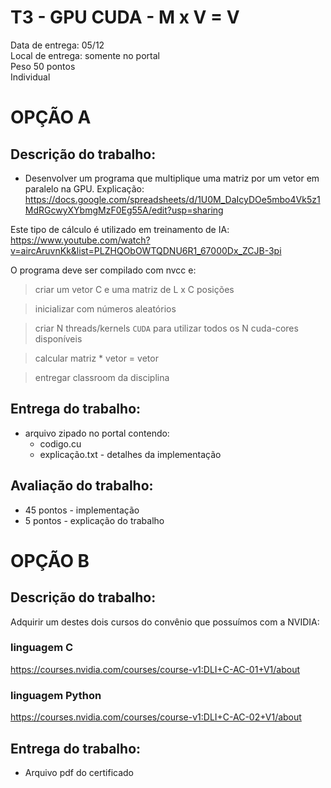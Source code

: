 # T3 - GPU CUDA - M x V = V

Data de entrega: 05/12  
Local de entrega: somente no portal  
Peso 50 pontos  
Individual  



# OPÇÃO A  

## Descrição do trabalho:

- Desenvolver um programa que multiplique uma matriz por um vetor em paralelo na GPU.
Explicação: https://docs.google.com/spreadsheets/d/1U0M_DaIcyDOe5mbo4Vk5z1MdRGcwyXYbmgMzF0Eg55A/edit?usp=sharing

Este tipo de cálculo é utilizado em treinamento de IA:
https://www.youtube.com/watch?v=aircAruvnKk&list=PLZHQObOWTQDNU6R1_67000Dx_ZCJB-3pi


O programa deve ser compilado com nvcc e:

> criar um vetor C e uma matriz de L x C posições

> inicializar com números aleatórios

> criar N threads/kernels `CUDA` para utilizar todos os N cuda-cores disponíveis

> calcular matriz * vetor = vetor 

> entregar classroom da disciplina
 



## Entrega do trabalho:  

- arquivo zipado no portal contendo:  
	- codigo.cu  
	- explicação.txt - detalhes da implementação 


## Avaliação do trabalho:  

- 45 pontos - implementação  
-  5 pontos - explicação do trabalho  



# OPÇÃO B  

## Descrição do trabalho:

Adquirir um destes dois cursos do convênio que possuímos com a NVIDIA:

### linguagem C  
https://courses.nvidia.com/courses/course-v1:DLI+C-AC-01+V1/about  

### linguagem Python  
https://courses.nvidia.com/courses/course-v1:DLI+C-AC-02+V1/about  


## Entrega do trabalho:   
- Arquivo pdf do certificado